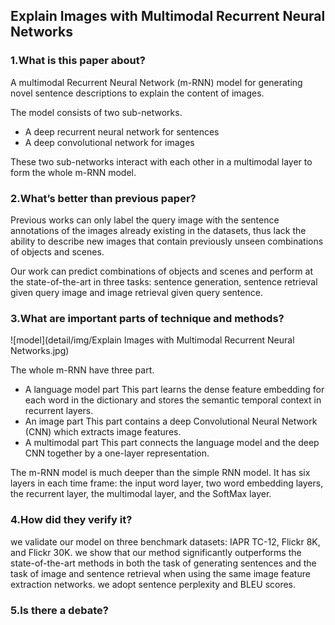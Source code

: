 ## Explain Images with Multimodal Recurrent Neural Networks

### 1.What is this paper about?

A multimodal Recurrent Neural Network (m-RNN) model for generating novel sentence descriptions to explain the content of images.

The model consists of two sub-networks.
- A deep recurrent neural network for sentences
- A deep convolutional network for images

These two sub-networks interact with each other in a multimodal layer to form the whole m-RNN model.

### 2.What’s better than previous paper?

Previous works can only label the query image with the sentence annotations of the images already existing in the datasets, thus lack the ability to describe new images that contain previously unseen combinations of objects and scenes.

Our work can predict combinations of objects and scenes and perform at the state-of-the-art in three tasks: sentence generation, sentence retrieval given query image and image retrieval given query sentence.


### 3.What are important parts of technique and methods?

![model](detail/img/Explain Images with Multimodal Recurrent Neural Networks.jpg) 

The whole m-RNN have three part.
- A language model part
This part learns the dense feature embedding for each word in the dictionary and stores the semantic temporal context in recurrent layers.
- An image part
This part contains a deep Convolutional Neural Network (CNN) which extracts image features.
- A multimodal part 
This part connects the language model and the deep CNN together by a one-layer representation.

 
The m-RNN model is much deeper than the simple RNN model. It has six layers in each time frame: the input word layer, two word embedding layers, the recurrent layer, the multimodal layer, and the SoftMax layer.

### 4.How did they verify it?

we validate our model on three benchmark datasets: IAPR TC-12, Flickr 8K, and Flickr 30K. 
we show that our method significantly outperforms the state-of-the-art methods in both the task of generating sentences and the task of image and sentence retrieval when using the same image feature extraction networks.
we adopt sentence perplexity and BLEU scores.

### 5.Is there a debate?